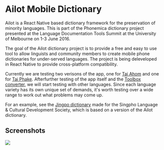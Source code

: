 # Ailot Mobile Dictionary
Ailot is a React Native based dictionary framework for the preservation of minority languages. This is part of the Phonemica dictionary project presented at the Language Documentation Tools Summit at the University of Melbourne on 1-3 June 2016.

The goal of the Ailot dictionary project is to provide a free and easy to use tool to allow linguists and community members to create mobile phone dictionaries for under-served languages. The project is being deleveloped in React Native to provide cross-platform compatibility.

Currently we are testing two verisons of the app, one for [Tai Ahom](https://en.wikipedia.org/wiki/Ahom_language) and one for [Tai Phake](https://en.wikipedia.org/wiki/Tai_Phake_language). Afterfurther testing of the app itself and the [Toolbox converter](https://github.com/phonemica/ailot_converter), we will start testing with other languages. Since each language variety has its own unique set of demands, it's worth testing over a wide range to work out what problems may come up.

For an example, see the [Jingpo dictionary](https://github.com/phonemica/jingpo/) made for the Singpho Language & Cultural Development Society, which is based on a version of the Ailot dictionary.

## Screenshots

![](http://phonemica.net/github/jingpo20170126.jpg)
